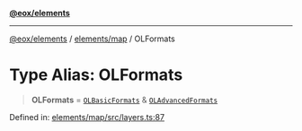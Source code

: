 [**@eox/elements**](../../../README.md)

***

[@eox/elements](../../../modules.md) / [elements/map](../README.md) / OLFormats

# Type Alias: OLFormats

> **OLFormats** = [`OLBasicFormats`](OLBasicFormats.md) & [`OLAdvancedFormats`](OLAdvancedFormats.md)

Defined in: [elements/map/src/layers.ts:87](https://github.com/EOX-A/EOxElements/blob/ca51b63a9bb0be7232536206856b85340431bcbd/elements/map/src/layers.ts#L87)
